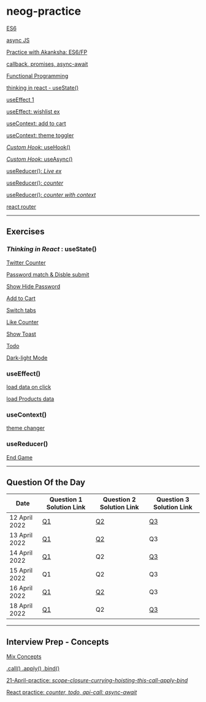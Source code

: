 # neog-practice

[ES6](https://codesandbox.io/s/es6-live-class-practice-d8vp5y?file=/src/index.js)

[async JS](https://codesandbox.io/s/async-js-neog-practice-fgqo0c)

[Practice with Akanksha: ES6/FP](https://codesandbox.io/s/es6-fp-r5zeqj?file=/src/index.js)

[callback, promises, async-await](https://codesandbox.io/s/promises-neog-l03435?file=/src/index.js)

[Functional Programming](https://codesandbox.io/s/functional-programming-neog-tbzjor?file=/src/index.js)

[thinking in react - useState()](https://codesandbox.io/s/thinking-in-react-neog-5xwqwp)

[useEffect 1](https://codesandbox.io/s/useeffect-neog-practice-br7zlc)

[useEffect: wishlist ex](https://codesandbox.io/s/useeffect-wishlist-exercise-neog-c6hn4z)

[useContext: add to cart](https://codesandbox.io/s/adding-items-to-cart-usecontext-zhbsuy?file=/src/App.jsx)

[useContext: theme toggler](https://codesandbox.io/s/dark-mode-final-usecontext-dkch1k?file=/src/Nav.jsx)

[*Custom Hook*: useHook()](https://codesandbox.io/s/usehook-custom-hook-zq0c5e)

[*Custom Hook*: useAsync()](https://codesandbox.io/s/useasync-customhook-exercise-ukvj0y)

[useReducer(): *Live ex*](https://codesandbox.io/s/usereducer-exercise-dhz50v)

[useReducer(): *counter*](https://codesandbox.io/s/counter-usereducer-w4ckyh)

[useReducer(): *counter with context*](https://codesandbox.io/s/counter-usereducer-w4ckyh?file=/src/counter-context.js)

[react router](https://codesandbox.io/s/react-router-with-nav-zud3zq)


<hr />

## Exercises


### *Thinking in React* : useState()

[Twitter Counter](https://codesandbox.io/s/twitter-counter-wd8ep5?file=/src/App.js)

[Password match & Disble submit](https://codesandbox.io/s/password-match-disable-submit-usestate-u95gtr)

[Show Hide Password](https://codesandbox.io/s/show-hide-pw-usestate-jhi49d)

[Add to Cart](https://codesandbox.io/s/add-to-cart-usestate-5c4x6r?file=/src/App.js)

[Switch tabs](https://codesandbox.io/s/switch-tabs-usestate-ou5ho4?file=/src/styles.css)

[Like Counter](https://codesandbox.io/s/like-counter-usestate-ps0p5e?file=/src/styles.css)

[Show Toast](https://codesandbox.io/s/toast-usestate-rb8ju0?file=/src/App.js)

[Todo](https://codesandbox.io/s/todo-dehnkm)

[Dark-light Mode](https://codesandbox.io/s/dark-light-mode-usestate-75xswr)

### useEffect()

[load data on click](https://codesandbox.io/s/load-data-onclick-neog-live-l47eei)

[load Products data](https://codesandbox.io/s/load-products-fetch-useeffect-0ordy0?file=/src/App.js)

### useContext()

[theme changer](https://codesandbox.io/s/theme-changer-practice-yxu0v2)

### useReducer()

[End Game](https://codesandbox.io/s/endgame-usereducer-inprogress-coqein?file=/src/components/FakeDataComponent.js)



__________________________________________________________________________________________________________________________________________________________


## Question Of the Day

| Date  | Question 1 Solution Link | Question 2 Solution Link | Question 3 Solution Link |
| ------------- | ------------- |----------| ---------------|
| 12 April 2022  |  [Q1](https://codesandbox.io/s/12-april-q1-814jqt)  | [Q2](https://codesandbox.io/s/12-april-q2-prcgdg) | [Q3](https://codesandbox.io/s/12-april-q3-svzl8f) |
| 13 April 2022  |  [Q1](https://codesandbox.io/s/13-april-q1-khbcyn)  | [Q2](https://codesandbox.io/s/13-april-q2-57cju3) | Q3  |
| 14 April 2022  |  [Q1](https://codesandbox.io/s/14-april-q1-wwpmxv)  | Q2 | [Q3](https://codesandbox.io/s/14-april-q3-91ogr8) |
| 15 April 2022  |  Q1  | Q2 | Q3 |
| 16 April 2022  |  [Q1](https://codesandbox.io/s/16-april-q1-9iu9jg)  | [Q2](https://codesandbox.io/s/16-april-q2-i2ox9q?file=/src/index.js) | Q3 |
| 18 April 2022  |  [Q1](https://codesandbox.io/s/18-april-q1-0oloqd?file=/src/index.js)  | Q2 | [Q3](https://codesandbox.io/s/18-april-q3-zzydv9) |



__________________________________________________________________________________________________________________________________________________________




## Interview Prep - Concepts


[Mix Concepts](https://codesandbox.io/s/js-concepts-h1uouz)

[.call()  .apply()  .bind()  ](https://codesandbox.io/s/call-bind-apply-y8zqt8)

[21-April-practice: *scope-closure-currying-hoisting-this-call-apply-bind*](https://codesandbox.io/s/scope-closure-currying-hoisting-this-call-apply-bind-practice-8ubo4z)

[React practice: *counter, todo, api-call: async-await*](https://codesandbox.io/s/react-practice-9ddlyy)
